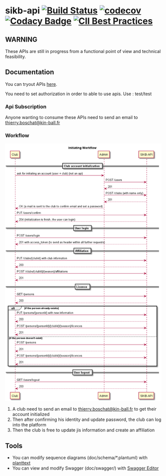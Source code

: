 # sikb-api [![Build Status](https://travis-ci.com/alexeil/sikb-api.svg?branch=master)](https://travis-ci.com/alexeil/sikb-api) [![codecov](https://codecov.io/gh/alexeil/sikb-api/branch/master/graph/badge.svg)](https://codecov.io/gh/alexeil/sikb-api) [![Codacy Badge](https://api.codacy.com/project/badge/Grade/258ba8c0d5124f799c00290f5376f4eb)](https://www.codacy.com/app/alexeil/sikb-api?utm_source=github.com&amp;utm_medium=referral&amp;utm_content=alexeil/sikb-api&amp;utm_campaign=Badge_Grade) [![CII Best Practices](https://bestpractices.coreinfrastructure.org/projects/2463/badge)](https://bestpractices.coreinfrastructure.org/projects/2463) 

## WARNING
These APIs are still in progress from a functional point of view and technical feasibility.

## Documentation

You can tryout APIs [here](http://ec2-35-180-42-251.eu-west-3.compute.amazonaws.com:8080/sikb/swagger-ui/).

You need to set authorization in order to able to use apis. Use : test/test

### Api Subscription
Anyone wanting to consume these APIs need to send an email to thierry.boschat@kin-ball.fr

### Workflow

![Worflow](doc/schema/workflow.png)

1. A club need to send an email to thierry.boschat@kin-ball.fr to get their account initialized
2. Then after confirming his identity and update password, the club can log into the platform
3. Then the club is free to update jis information and create an affiliation

## Tools

* You can modify sequence diagrams (doc/schema/*.plantuml) with [planttext](https://www.planttext.com/)
* You can view and modify Swagger (doc/swagger/) with [Swagger Editor](https://editor.swagger.io/)  